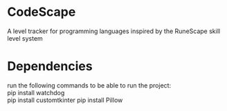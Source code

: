 # CodeScape
A level tracker for programming languages inspired by the RuneScape skill level system

# Dependencies
run the following commands to be able to run the project:     
    pip install watchdog     
    pip install customtkinter
    pip install Pillow
